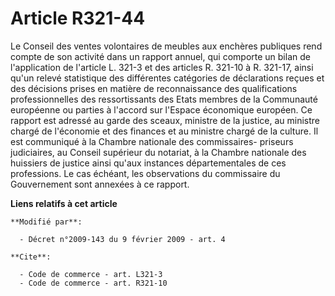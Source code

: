 # Article R321-44

Le Conseil des ventes volontaires de meubles aux enchères publiques rend compte de son activité dans un rapport annuel, qui
comporte un bilan de l'application de l'article L. 321-3 et des articles R. 321-10 à R. 321-17, ainsi qu'un relevé
statistique des différentes catégories de déclarations reçues et des décisions prises en matière de reconnaissance des
qualifications professionnelles des ressortissants des Etats membres de la Communauté européenne ou parties à l'accord sur
l'Espace économique européen. Ce rapport est adressé au garde des sceaux, ministre de la justice, au ministre chargé de
l'économie et des finances et au ministre chargé de la culture. Il est communiqué à la Chambre nationale des commissaires-
priseurs judiciaires, au Conseil supérieur du notariat, à la Chambre nationale des huissiers de justice ainsi qu'aux
instances départementales de ces professions. Le cas échéant, les observations du commissaire du Gouvernement sont annexées à
ce rapport.

**Liens relatifs à cet article**

	**Modifié par**:

	  - Décret n°2009-143 du 9 février 2009 - art. 4

	**Cite**:

	  - Code de commerce - art. L321-3
	  - Code de commerce - art. R321-10
